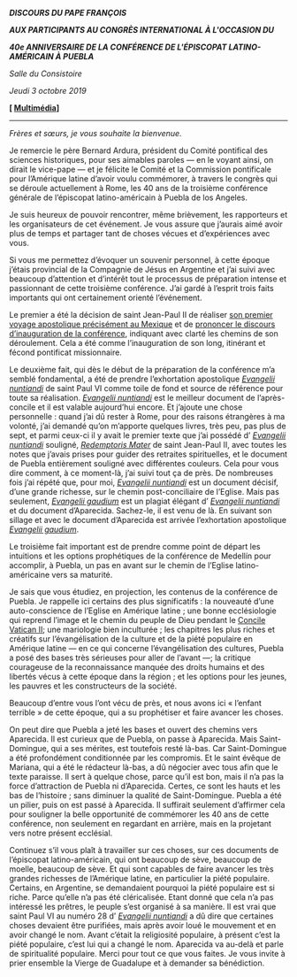 ***DISCOURS DU PAPE FRANÇOIS***

***AUX PARTICIPANTS AU CONGRÈS INTERNATIONAL À L'OCCASION DU***

***40e ANNIVERSAIRE DE LA CONFÉRENCE DE L'ÉPISCOPAT LATINO-AMÉRICAIN À PUEBLA***

*Salle du Consistoire*

*Jeudi 3 octobre 2019*

**[ [Multimédia](http://w2.vatican.va/content/francesco/fr/events/event.dir.html/content/vaticanevents/fr/2019/10/3/celam.html)]**

* * *

*Frères et sœurs, je vous souhaite la bienvenue.*

Je remercie le père Bernard Ardura, président du Comité pontifical des sciences historiques, pour ses aimables paroles — en le voyant ainsi, on dirait le vice-pape — et je félicite le Comité et la Commission pontificale pour l’Amérique latine d’avoir voulu commémorer, à travers le congrès qui se déroule actuellement à Rome, les 40 ans de la troisième conférence générale de l’épiscopat latino-américain à Puebla de los Angeles.

Je suis heureux de pouvoir rencontrer, même brièvement, les rapporteurs et les organisateurs de cet événement. Je vous assure que j’aurais aimé avoir plus de temps et partager tant de choses vécues et d’expériences avec vous.

Si vous me permettez d’évoquer un souvenir personnel, à cette époque j’étais provincial de la Compagnie de Jésus en Argentine et j’ai suivi avec beaucoup d’attention et d’intérêt tout le processus de préparation intense et passionnant de cette troisième conférence. J’ai gardé à l’esprit trois faits importants qui ont certainement orienté l’événement.

Le premier a été la décision de saint Jean-Paul II de réaliser [son premier voyage apostolique précisément au Mexique](http://w2.vatican.va/content/john-paul-ii/fr/travels/1979/travels/documents/trav_rep-dom-mexico-bahamas.html) et de [prononcer le discours d’inauguration de la conférence](http://w2.vatican.va/content/john-paul-ii/fr/speeches/1979/january/documents/hf_jp-ii_spe_19790128_messico-puebla-episc-latam.html), indiquant avec clarté les chemins de son déroulement. Cela a été comme l’inauguration de son long, itinérant et fécond pontificat missionnaire.

Le deuxième fait, qui dès le début de la préparation de la conférence m’a semblé fondamental, a été de prendre l’exhortation apostolique *[Evangelii nuntiandi](http://w2.vatican.va/content/paul-vi/fr/apost_exhortations/documents/hf_p-vi_exh_19751208_evangelii-nuntiandi.html)* de saint Paul VI comme toile de fond et source de référence pour toute sa réalisation. *[Evangelii nuntiandi](http://w2.vatican.va/content/paul-vi/fr/apost_exhortations/documents/hf_p-vi_exh_19751208_evangelii-nuntiandi.html)* est le meilleur document de l’après-concile et il est valable aujourd’hui encore. Et j’ajoute une chose personnelle : quand j’ai dû rester à Rome, pour des raisons étrangères à ma volonté, j’ai demandé qu’on m’apporte quelques livres, très peu, pas plus de sept, et parmi ceux-ci il y avait le premier texte que j’ai possédé d’ *[Evangelii nuntiandi](http://w2.vatican.va/content/paul-vi/fr/apost_exhortations/documents/hf_p-vi_exh_19751208_evangelii-nuntiandi.html)* souligné, *[Redemptoris Mater](http://w2.vatican.va/content/john-paul-ii/fr/encyclicals/documents/hf_jp-ii_enc_25031987_redemptoris-mater.html)* de saint Jean-Paul II, avec toutes les notes que j’avais prises pour guider des retraites spirituelles, et le document de Puebla entièrement souligné avec différentes couleurs. Cela pour vous dire comment, à ce moment-là, j’ai suivi tout ça de près. De nombreuses fois j’ai répété que, pour moi, *[Evangelii nuntiandi](http://w2.vatican.va/content/paul-vi/fr/apost_exhortations/documents/hf_p-vi_exh_19751208_evangelii-nuntiandi.html)* est un document décisif, d’une grande richesse, sur le chemin post-conciliaire de l’Eglise. Mais pas seulement, *[Evangelii gaudium](http://w2.vatican.va/content/francesco/fr/apost_exhortations/documents/papa-francesco_esortazione-ap_20131124_evangelii-gaudium.html)* est un plagiat élégant d’ *[Evangelii nuntiandi](http://w2.vatican.va/content/paul-vi/fr/apost_exhortations/documents/hf_p-vi_exh_19751208_evangelii-nuntiandi.html)* et du document d’Aparecida. Sachez-le, il est venu de là. En suivant son sillage et avec le document d’Aparecida est arrivée l’exhortation apostolique *[Evangelii gaudium](http://w2.vatican.va/content/francesco/fr/apost_exhortations/documents/papa-francesco_esortazione-ap_20131124_evangelii-gaudium.html)*.

Le troisième fait important est de prendre comme point de départ les intuitions et les options prophétiques de la conférence de Medellín pour accomplir, à Puebla, un pas en avant sur le chemin de l’Eglise latino-américaine vers sa maturité.

Je sais que vous étudiez, en projection, les contenus de la conférence de Puebla. Je rappelle ici certains des plus significatifs : la nouveauté d’une auto-conscience de l’Eglise en Amérique latine ; une bonne ecclésiologie qui reprend l’image et le chemin du peuple de Dieu pendant le [Concile Vatican II](http://www.vatican.va/archive/hist_councils/ii_vatican_council/index_fr.htm); une mariologie bien inculturée ; les chapitres les plus riches et créatifs sur l’évangélisation de la culture et de la piété populaire en Amérique latine — en ce qui concerne l’évangélisation des cultures, Puebla a posé des bases très sérieuses pour aller de l’avant —; la critique courageuse de la reconnaissance manquée des droits humains et des libertés vécus à cette époque dans la région ; et les options pour les jeunes, les pauvres et les constructeurs de la société.

Beaucoup d’entre vous l’ont vécu de près, et nous avons ici « l’enfant terrible » de cette époque, qui a su prophétiser et faire avancer les choses.

On peut dire que Puebla a jeté les bases et ouvert des chemins vers Aparecida. Il est curieux que de Puebla, on passe à Aparecida. Mais Saint-Domingue, qui a ses mérites, est toutefois resté là-bas. Car Saint-Domingue a été profondément conditionnée par les compromis. Et le saint évêque de Mariana, qui a été le rédacteur là-bas, a dû négocier avec tous afin que le texte paraisse. Il sert à quelque chose, parce qu’il est bon, mais il n’a pas la force d’attraction de Puebla ni d’Aparecida. Certes, ce sont les hauts et les bas de l’histoire ; sans diminuer la qualité de Saint-Domingue. Puebla a été un pilier, puis on est passé à Aparecida. Il suffirait seulement d’affirmer cela pour souligner la belle opportunité de commémorer les 40 ans de cette conférence, non seulement en regardant en arrière, mais en la projetant vers notre présent ecclésial.

Continuez s’il vous plaît à travailler sur ces choses, sur ces documents de l’épiscopat latino-américain, qui ont beaucoup de sève, beaucoup de moelle, beaucoup de sève. Et qui sont capables de faire avancer les très grandes richesses de l’Amérique latine, en particulier la piété populaire. Certains, en Argentine, se demandaient pourquoi la piété populaire est si riche. Parce qu’elle n’a pas été cléricalisée. Etant donné que cela n’a pas intéressé les prêtres, le peuple s’est organisé à sa manière. Il est vrai que saint Paul VI au numéro 28 d’ *[Evangelii nuntiandi](http://w2.vatican.va/content/paul-vi/fr/apost_exhortations/documents/hf_p-vi_exh_19751208_evangelii-nuntiandi.html)* a dû dire que certaines choses devaient être purifiées, mais après avoir loué le mouvement et en avoir changé le nom. Avant c’était la religiosité populaire, à présent c’est la piété populaire, c’est lui qui a changé le nom. Aparecida va au-delà et parle de spiritualité populaire. Merci pour tout ce que vous faites. Je vous invite à prier ensemble la Vierge de Guadalupe et à demander sa bénédiction.